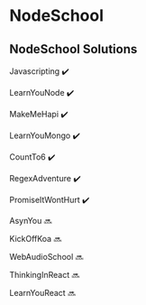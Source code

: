 # NodeSchool
## NodeSchool Solutions

Javascripting :heavy_check_mark:

LearnYouNode :heavy_check_mark:

MakeMeHapi :heavy_check_mark:

LearnYouMongo :heavy_check_mark:

CountTo6 :heavy_check_mark:

RegexAdventure :heavy_check_mark:

PromiseItWontHurt :heavy_check_mark:

AsynYou :soon:

KickOffKoa :soon:

WebAudioSchool :soon:

ThinkingInReact :soon:

LearnYouReact :soon:
